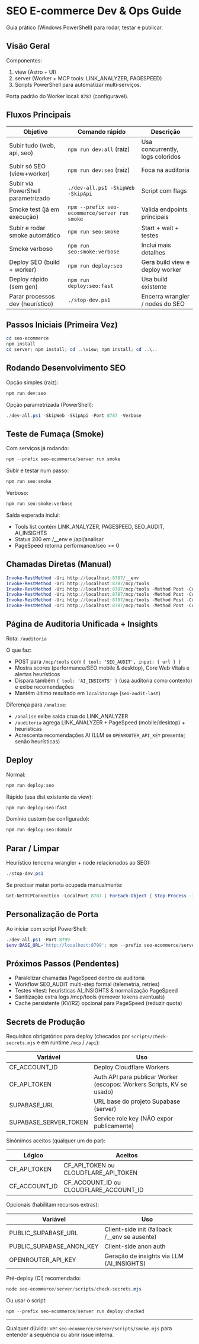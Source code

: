 # SEO E-commerce Dev & Ops Guide

Guia prático (Windows PowerShell) para rodar, testar e publicar.

## Visão Geral

Componentes:

1. view (Astro + UI)
2. server (Worker + MCP tools: LINK_ANALYZER, PAGESPEED)
3. Scripts PowerShell para automatizar multi‑serviços.

Porta padrão do Worker local: `8787` (configurável).

## Fluxos Principais

| Objetivo                           | Comando rápido                                | Descrição                        |
| ---------------------------------- | --------------------------------------------- | -------------------------------- |
| Subir tudo (web, api, seo)         | `npm run dev:all` (raiz)                      | Usa concurrently, logs coloridos |
| Subir só SEO (view+worker)         | `npm run dev:seo` (raiz)                      | Foca na auditoria                |
| Subir via PowerShell parametrizado | `./dev-all.ps1 -SkipWeb -SkipApi`             | Script com flags                 |
| Smoke test (já em execução)        | `npm --prefix seo-ecommerce/server run smoke` | Valida endpoints principais      |
| Subir e rodar smoke automático     | `npm run seo:smoke`                           | Start + wait + testes            |
| Smoke verboso                      | `npm run seo:smoke:verbose`                   | Inclui mais detalhes             |
| Deploy SEO (build + worker)        | `npm run deploy:seo`                          | Gera build view e deploy worker  |
| Deploy rápido (sem gen)            | `npm run deploy:seo:fast`                     | Usa build existente              |
| Parar processos dev (heurístico)   | `./stop-dev.ps1`                              | Encerra wrangler / nodes do SEO  |

## Passos Iniciais (Primeira Vez)

```powershell
cd seo-ecommerce
npm install
cd server; npm install; cd ..\view; npm install; cd ..\..
```

## Rodando Desenvolvimento SEO

Opção simples (raiz):

```powershell
npm run dev:seo
```

Opção parametrizada (PowerShell):

```powershell
./dev-all.ps1 -SkipWeb -SkipApi -Port 8787 -Verbose
```

## Teste de Fumaça (Smoke)

Com serviços já rodando:

```powershell
npm --prefix seo-ecommerce/server run smoke
```

Subir e testar num passo:

```powershell
npm run seo:smoke
```

Verboso:

```powershell
npm run seo:smoke:verbose
```

Saída esperada inclui:

- Tools list contém LINK_ANALYZER, PAGESPEED, SEO_AUDIT, AI_INSIGHTS
- Status 200 em /__env e /api/analisar
- PageSpeed retorna performance/seo >= 0

## Chamadas Diretas (Manual)

```powershell
Invoke-RestMethod -Uri http://localhost:8787/__env
Invoke-RestMethod -Uri http://localhost:8787/mcp/tools
Invoke-RestMethod -Uri http://localhost:8787/mcp/tools -Method Post -ContentType 'application/json' -Body (@{tool='LINK_ANALYZER';input=@{url='https://example.com'}}|ConvertTo-Json)
Invoke-RestMethod -Uri http://localhost:8787/mcp/tools -Method Post -ContentType 'application/json' -Body (@{tool='PAGESPEED';input=@{url='https://example.com';strategy='mobile'}}|ConvertTo-Json)
Invoke-RestMethod -Uri http://localhost:8787/mcp/tools -Method Post -ContentType 'application/json' -Body (@{tool='SEO_AUDIT';input=@{url='https://example.com'}}|ConvertTo-Json)
Invoke-RestMethod -Uri http://localhost:8787/mcp/tools -Method Post -ContentType 'application/json' -Body (@{tool='AI_INSIGHTS';input=@{url='https://example.com'}}|ConvertTo-Json)
```

## Página de Auditoria Unificada + Insights

Rota: `/auditoria`

O que faz:

- POST para `/mcp/tools` com `{ tool: 'SEO_AUDIT', input: { url } }`
- Mostra scores (performance/SEO mobile & desktop), Core Web Vitals e alertas
  heurísticos
- Dispara também `{ tool: 'AI_INSIGHTS' }` (usa auditoria como contexto) e exibe
  recomendações
- Mantém último resultado em `localStorage` (`seo-audit-last`)

Diferença para `/analise`:

- `/analise` exibe saída crua do LINK_ANALYZER
- `/auditoria` agrega LINK_ANALYZER + PageSpeed (mobile/desktop) + heurísticas
- Acrescenta recomendações AI (LLM se `OPENROUTER_API_KEY` presente; senão
  heurísticas)

## Deploy

Normal:

```powershell
npm run deploy:seo
```

Rápido (usa dist existente da view):

```powershell
npm run deploy:seo:fast
```

Domínio custom (se configurado):

```powershell
npm run deploy:seo:domain
```

## Parar / Limpar

Heurístico (encerra wrangler + node relacionados ao SEO):

```powershell
./stop-dev.ps1
```

Se precisar matar porta ocupada manualmente:

```powershell
Get-NetTCPConnection -LocalPort 8787 | ForEach-Object { Stop-Process -Id $_.OwningProcess -Force }
```

## Personalização de Porta

Ao iniciar com script PowerShell:

```powershell
./dev-all.ps1 -Port 8799
$env:BASE_URL='http://localhost:8799'; npm --prefix seo-ecommerce/server run smoke
```

## Próximos Passos (Pendentes)

- Paralelizar chamadas PageSpeed dentro da auditoria
- Workflow SEO_AUDIT multi-step formal (telemetria, retries)
- Testes vitest: heurísticas AI_INSIGHTS & normalização PageSpeed
- Sanitização extra logs /mcp/tools (remover tokens eventuals)
- Cache persistente (KV/R2) opcional para PageSpeed (reduzir quota)

## Secrets de Produção

Requisitos obrigatórios para deploy (checados por `scripts/check-secrets.mjs` e
em runtime `/mcp` / `/api`):

| Variável              | Uso                                                                   |
| --------------------- | --------------------------------------------------------------------- |
| CF_ACCOUNT_ID         | Deploy Cloudflare Workers                                             |
| CF_API_TOKEN          | Auth API para publicar Worker (escopos: Workers Scripts, KV se usado) |
| SUPABASE_URL          | URL base do projeto Supabase (server)                                 |
| SUPABASE_SERVER_TOKEN | Service role key (NÃO expor publicamente)                             |

Sinônimos aceitos (qualquer um do par):

| Lógico        | Aceitos                                |
| ------------- | -------------------------------------- |
| CF_API_TOKEN  | CF_API_TOKEN ou CLOUDFLARE_API_TOKEN   |
| CF_ACCOUNT_ID | CF_ACCOUNT_ID ou CLOUDFLARE_ACCOUNT_ID |

Opcionais (habilitam recursos extras):

| Variável                 | Uso                                           |
| ------------------------ | --------------------------------------------- |
| PUBLIC_SUPABASE_URL      | Client-side init (fallback /__env se ausente) |
| PUBLIC_SUPABASE_ANON_KEY | Client-side anon auth                         |
| OPENROUTER_API_KEY       | Geração de insights via LLM (AI_INSIGHTS)     |

Pré-deploy (CI) recomendado:

```powershell
node seo-ecommerce/server/scripts/check-secrets.mjs
```

Ou usar o script:

```powershell
npm --prefix seo-ecommerce/server run deploy:checked
```

---

Qualquer dúvida: ver `seo-ecommerce/server/scripts/smoke.mjs` para entender a
sequência ou abrir issue interna.
